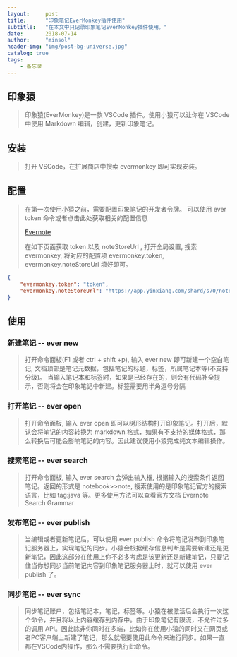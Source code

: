 ```yaml
---
layout:     post
title:      "印象笔记EverMonkey插件使用"
subtitle:   "在本文中只记录印象笔记EverMonkey插件使用。"
date:       2018-07-14
author:     "minsol"
header-img: "img/post-bg-universe.jpg"
catalog: true
tags:
    - 备忘录
---
```


## 印象猿
>印象猿(EverMonkey)是一款 VSCode 插件。使用小猿可以让你在 VSCode 中使用 Markdown 编辑，创建，更新印象笔记。

## 安装
>打开 VSCode，在扩展商店中搜索 evermonkey 即可实现安装。

## 配置
>在第一次使用小猿之前，需要配置印象笔记的开发者令牌。
可以使用 ever token 命令或者点击此处获取相关的配置信息<p><a href="https://app.yinxiang.com/api/DeveloperToken.action">Evernote</a></p>
>在如下页面获取 token 以及 noteStoreUrl
, 打开全局设置, 搜索evermonkey, 将对应的配置项 evermonkey.token, evermonkey.noteStoreUrl 填好即可。
```json
{
    "evermonkey.token": "token",
    "evermonkey.noteStoreUrl": "https://app.yinxiang.com/shard/s70/notestore"
}
```

## 使用

### 新建笔记 -- ever new
>打开命令面板(F1 或者 ctrl + shift +p), 输入 ever new 即可新建一个空白笔记, 文档顶部是笔记元数据，包括笔记的标题，标签，所属笔记本等(不支持分级)。
当输入笔记本和标签时，如果是已经存在的，则会有代码补全提示，否则将会在印象笔记中新建。标签需要用半角逗号分隔

### 打开笔记 -- ever open
>打开命令面板, 输入 ever open 即可以树形结构打开印象笔记。打开后，默认会将笔记的内容转换为 markdown 格式，如果有不支持的媒体格式，那么转换后可能会影响笔记的内容。因此建议使用小猿完成纯文本编辑操作。

### 搜索笔记 -- ever search
>打开命令面板, 输入 ever search 会弹出输入框, 根据输入的搜索条件返回笔记。返回的形式是 notebook>>note, 搜索使用的是印象笔记官方的搜索语言，比如 tag:java 等。更多使用方法可以查看官方文档 Evernote Search Grammar

### 发布笔记 -- ever publish
>当编辑或者更新笔记后，可以使用 ever publish 命令将笔记发布到印象笔记服务器上，实现笔记的同步。小猿会根据缓存信息判断是需要新建还是更新笔记，因此这部分在使用上你不必多考虑是该更新还是新建笔记，只要记住当你想同步当前笔记内容到印象笔记服务器上时，就可以使用 ever publish 了。

### 同步笔记 -- ever sync
>同步笔记账户，包括笔记本，笔记，标签等。小猿在被激活后会执行一次这个命令，并且将以上内容缓存到内存中。由于印象笔记有限流，不允许过多的调用 API。因此除非你同时在多端，比如你在使用小猿的同时又在网页或者PC客户端上新建了笔记，那么就需要使用此命令来进行同步。如果一直都在VSCode内操作，那么不需要执行此命令。


